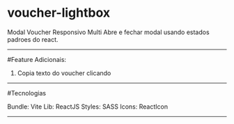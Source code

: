 # voucher-lightbox

Modal Voucher Responsivo Multi
Abre e fechar modal usando estados padroes do react.
___________________________________________________
#Feature Adicionais:

1. Copia texto do voucher clicando 
___________________________________
#Tecnologias

Bundle: Vite
Lib: ReactJS
Styles: SASS
Icons: ReactIcon
____________________________________



